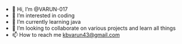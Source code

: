 - 👋 Hi, I’m @VARUN-017
- 👀 I’m interested in coding 
- 🌱 I’m currently learning java
- 💞️ I’m looking to collaborate on various projects and learn all things 
- 📫 How to reach me kbvarun43@gmail.com

<!---
VARUN-017/VARUN-017 is a ✨ special ✨ repository because its `README.md` (this file) appears on your GitHub profile.
You can click the Preview link to take a look at your changes.
--->
